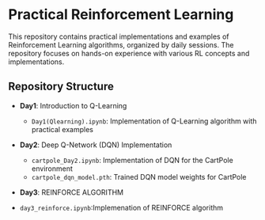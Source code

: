 # Practical Reinforcement Learning

This repository contains practical implementations and examples of Reinforcement Learning algorithms, organized by daily sessions. The repository focuses on hands-on experience with various RL concepts and implementations.

## Repository Structure

- **Day1**: Introduction to Q-Learning
  - `Day1(Qlearning).ipynb`: Implementation of Q-Learning algorithm with practical examples

- **Day2**: Deep Q-Network (DQN) Implementation
  - `cartpole_Day2.ipynb`: Implementation of DQN for the CartPole environment
  - `cartpole_dqn_model.pth`: Trained DQN model weights for CartPole

- **Day3**: REINFORCE ALGORITHM
-   `day3_reinforce.ipynb`:Implemenation of REINFORCE algorithm
